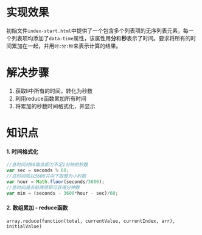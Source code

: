 # 实现效果

初始文件`index-start.html`中提供了一个包含多个列表项的无序列表元素，每一个列表项均添加了`data-time`属性，该属性用**分**和**秒**表示了时间。要求将所有的时间累加在一起，并用`时:分:秒`来表示计算的结果。



# 解决步骤

1. 获取li中所有的时间，转化为秒数
2. 利用reduce函数累加所有时间
3. 将累加的秒数时间格式化，并显示



# 知识点

#### 1. 时间格式化

```javascript
//总时间对60取余即为不足1分钟的秒数
var sec = seconds % 60;
//总时间除以3600并向下取整为小时数
var hour = Math.floor(seconds/3600);
//总时间减去前两项即可获得分钟数
var min = (seconds - 3600*hour - sec)/60;
```

#### 2. 数组累加 - reduce函数

`array.reduce(function(total, currentValue, currentIndex, arr), initialValue)`